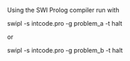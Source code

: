 Using the SWI Prolog compiler run with

swipl -s intcode.pro -g problem_a -t halt

or

swipl -s intcode.pro -g problem_b -t halt
